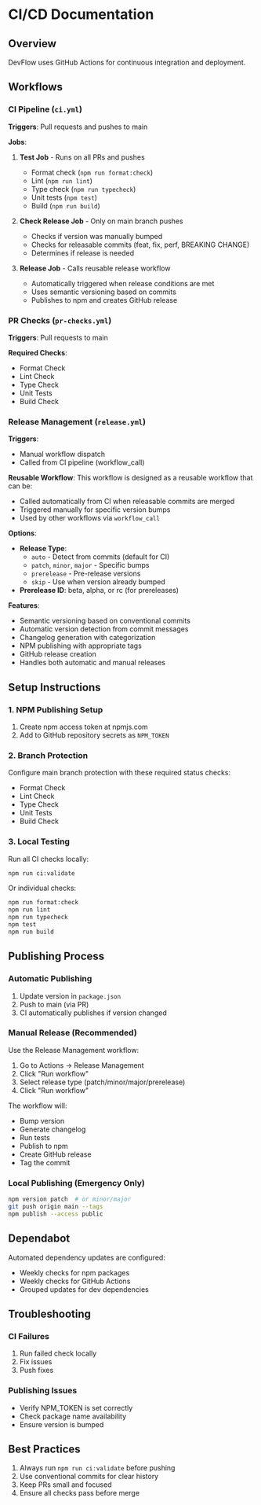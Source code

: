 # CI/CD Documentation

## Overview

DevFlow uses GitHub Actions for continuous integration and deployment.

## Workflows

### CI Pipeline (`ci.yml`)

**Triggers**: Pull requests and pushes to main

**Jobs**:
1. **Test Job** - Runs on all PRs and pushes
   - Format check (`npm run format:check`)
   - Lint (`npm run lint`)
   - Type check (`npm run typecheck`)
   - Unit tests (`npm test`)
   - Build (`npm run build`)

2. **Check Release Job** - Only on main branch pushes
   - Checks if version was manually bumped
   - Checks for releasable commits (feat, fix, perf, BREAKING CHANGE)
   - Determines if release is needed

3. **Release Job** - Calls reusable release workflow
   - Automatically triggered when release conditions are met
   - Uses semantic versioning based on commits
   - Publishes to npm and creates GitHub release

### PR Checks (`pr-checks.yml`)

**Triggers**: Pull requests to main

**Required Checks**:
- Format Check
- Lint Check
- Type Check
- Unit Tests
- Build Check

### Release Management (`release.yml`)

**Triggers**:
- Manual workflow dispatch
- Called from CI pipeline (workflow_call)

**Reusable Workflow**:
This workflow is designed as a reusable workflow that can be:
- Called automatically from CI when releasable commits are merged
- Triggered manually for specific version bumps
- Used by other workflows via `workflow_call`

**Options**:
- **Release Type**:
  - `auto` - Detect from commits (default for CI)
  - `patch`, `minor`, `major` - Specific bumps
  - `prerelease` - Pre-release versions
  - `skip` - Use when version already bumped
- **Prerelease ID**: beta, alpha, or rc (for prereleases)

**Features**:
- Semantic versioning based on conventional commits
- Automatic version detection from commit messages
- Changelog generation with categorization
- NPM publishing with appropriate tags
- GitHub release creation
- Handles both automatic and manual releases

## Setup Instructions

### 1. NPM Publishing Setup

1. Create npm access token at npmjs.com
2. Add to GitHub repository secrets as `NPM_TOKEN`

### 2. Branch Protection

Configure main branch protection with these required status checks:
- Format Check
- Lint Check
- Type Check
- Unit Tests
- Build Check

### 3. Local Testing

Run all CI checks locally:
```bash
npm run ci:validate
```

Or individual checks:
```bash
npm run format:check
npm run lint
npm run typecheck
npm test
npm run build
```

## Publishing Process

### Automatic Publishing

1. Update version in `package.json`
2. Push to main (via PR)
3. CI automatically publishes if version changed

### Manual Release (Recommended)

Use the Release Management workflow:

1. Go to Actions → Release Management
2. Click "Run workflow"
3. Select release type (patch/minor/major/prerelease)
4. Click "Run workflow"

The workflow will:
- Bump version
- Generate changelog
- Run tests
- Publish to npm
- Create GitHub release
- Tag the commit

### Local Publishing (Emergency Only)

```bash
npm version patch  # or minor/major
git push origin main --tags
npm publish --access public
```

## Dependabot

Automated dependency updates are configured:
- Weekly checks for npm packages
- Weekly checks for GitHub Actions
- Grouped updates for dev dependencies

## Troubleshooting

### CI Failures

1. Run failed check locally
2. Fix issues
3. Push fixes

### Publishing Issues

- Verify NPM_TOKEN is set correctly
- Check package name availability
- Ensure version is bumped

## Best Practices

1. Always run `npm run ci:validate` before pushing
2. Use conventional commits for clear history
3. Keep PRs small and focused
4. Ensure all checks pass before merge